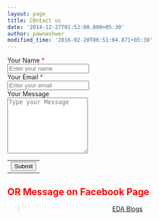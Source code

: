 ```yaml
---
layout: page
title: C0ntact us
date: '2014-12-27T01:52:00.000+05:30'
author: pawneshwer
modified_time: '2016-02-20T06:51:04.871+05:30'
---
```


<div class="ss-form">

<form action="https://docs.google.com/forms/d/1xMw9ppLQrednu-FP7LTyK6Q9wg7SnaRD5rtjiDMs_rA/formResponse" id="ss-form" method="POST" onsubmit="" target="_self">

<div class="ss-form-question errorbox-good" role="listitem">

<div class="ss-item ss-item-required ss-text">

<div class="ss-form-entry"><label class="ss-q-item-label" for="entry_1962902341"></label>  

<div class="ss-q-title">Your Name <label aria-label="(Required field)" for="itemView.getDomIdToLabel()"></label><span aria-hidden="true" class="ss-required-asterisk" style="color: red;">*</span></div>

<input aria-label="Your Name Enter your name " aria-required="true" class="ss-q-short contact-text" dir="auto" id="entry_1962902341" name="entry.1962902341" placeholder="Enter your name" required="" title="" type="text" value="">  
</div>

</div>

</div>

<div class="ss-form-question errorbox-good" role="listitem">

<div class="ss-item ss-item-required ss-text">

<div class="ss-form-entry"><label class="ss-q-item-label" for="entry_327646354"></label>  

<div class="ss-q-title">Your Email <label aria-label="(Required field)" for="itemView.getDomIdToLabel()"></label><span aria-hidden="true" class="ss-required-asterisk" style="color: red;">*</span></div>

<input aria-label="Your Email Enter your email " aria-required="true" class="ss-q-short contact-text" dir="auto" id="entry_327646354" name="entry.327646354" placeholder="Enter your email" required="" title="" type="email" value="">  
</div>

</div>

</div>

<div class="ss-form-question errorbox-good" role="listitem">

<div class="ss-item  ss-paragraph-text">

<div class="ss-form-entry"><label class="ss-q-item-label" for="entry_1381005011"></label>  

<div class="ss-q-title">Your Message</div>

<textarea aria-label="Your Message Type your Message " class="ss-q-long contact-textarea" dir="auto" id="entry_1381005011" name="entry.1381005011" placeholder="Type your Message" rows="8"></textarea></div>

</div>

</div>

<div class="ss-item ss-navigate">

<table id="navigation-table">

<tbody>

<tr>

<td class="ss-form-entry goog-inline-block" id="navigation-buttons"><input class="jfk-button jfk-button-action contact-button" id="ss-submit" name="submit" type="submit" value="Submit"></td>

</tr>

</tbody>

</table>

</div>

## <span style="color: red;">OR Message on Facebook Page</span>

</form>

<center>

<div class="fb-page" data-adapt-container-width="true" data-hide-cover="false" data-href="https://www.facebook.com/XDAblogsOfficial" data-show-facepile="true" data-show-posts="false" data-small-header="true">

<div class="fb-xfbml-parse-ignore">

> [EDA Blogs](https://www.facebook.com/XDAblogsOfficial)

</div>

</div>

</center>

</div>

<script type="text/javascript">H5F.setup(document.getElementById('ss-form')); _initFormViewer( "[100,,[]\n]\n");</script>